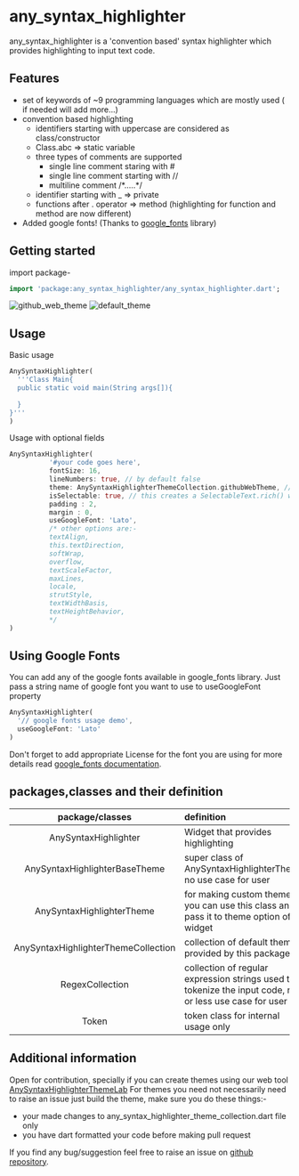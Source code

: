 # any_syntax_highlighter

any_syntax_highlighter is a 'convention based' syntax highlighter which provides highlighting to input text code.

## Features

* set of keywords of ~9 programming languages which are mostly used ( if needed will add more...)
* convention based highlighting 
    * identifiers starting with uppercase are considered as class/constructor
    * Class.abc => static variable
    * three types of comments are supported
        * single line comment staring with #
        * single line comment starting with //
        * multiline comment /*.....\*/
    * identifier starting with _ => private
    * functions after . operator => method (highlighting for function and method are now different)
 * Added google fonts! (Thanks to [google_fonts](https://pub.dev/packages/google_fonts) library)

## Getting started

import package-
```dart
import 'package:any_syntax_highlighter/any_syntax_highlighter.dart';
```
![github_web_theme](https://ssrajputtheboss.github.io/testing/ashs3.png)
![default_theme](https://ssrajputtheboss.github.io/testing/ahss2.png)

## Usage

Basic usage
```dart
AnySyntaxHighlighter(
  '''Class Main{
  public static void main(String args[]){
    
  }
}'''
)
```

Usage with optional fields
```dart
AnySyntaxHighlighter(
          '#your code goes here',
          fontSize: 16,
          lineNumbers: true, // by default false
          theme: AnySyntaxHighlighterThemeCollection.githubWebTheme, // you can create and pass custom theme using AnySyntaxHighlighterTheme class
          isSelectable: true, // this creates a SelectableText.rich() widget, makes text selectable (by default false)
          padding : 2,
          margin : 0,
          useGoogleFont: 'Lato',
          /* other options are:- 
          textAlign,
          this.textDirection,
          softWrap,
          overflow,
          textScaleFactor,
          maxLines,
          locale,
          strutStyle,
          textWidthBasis,
          textHeightBehavior,
          */
)
```

## Using Google Fonts

You can add any of the google fonts available in google_fonts library. Just pass
a string name of google font you want to use to useGoogleFont property

```dart
AnySyntaxHighlighter(
  '// google fonts usage demo',
  useGoogleFont: 'Lato'
)
```

Don't forget to add appropriate License for the font you are using for more details
read [google_fonts documentation](https://pub.dev/packages/google_fonts).

## packages,classes and their definition

|package/classes|definition|
| :--: | :--- |
|AnySyntaxHighlighter|Widget that provides highlighting|
|AnySyntaxHighlighterBaseTheme|super class of AnySyntaxHighlighterTheme no use case for user|
|AnySyntaxHighlighterTheme|for making custom themes you can use this class and pass it to theme option of widget|
|AnySyntaxHighlighterThemeCollection|collection of default themes provided by this package|
|RegexCollection|collection of regular expression strings used to tokenize the input code, no or less use case for user|
|Token|token class for internal usage only|

## Additional information

Open for contribution, specially if you can create themes using our web tool [AnySyntaxHighlighterThemeLab](https://ssrajputtheboss.github.io/any_syntax_highlighter_web_app/)
For themes you need not necessarily need to raise an issue just build the theme, make sure you do these things:-
* your made changes to any_syntax_highlighter_theme_collection.dart file only
* you have dart formatted your code before making pull request

If you find any bug/suggestion feel free to raise an issue on [github repository](https://github.com/ssrajputtheboss/any_syntax_highlighter).
